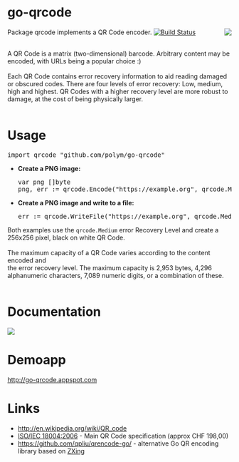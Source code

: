 # go-qrcode #

<img src='https://skip.org/img/nyancat-youtube-qr.png' align='right'>

Package qrcode implements a QR Code encoder. [![Build Status](https://travis-ci.org/polym/go-qrcode.svg?branch=master)](https://travis-ci.org/polym/go-qrcode) <br>

<br>
A QR Code is a matrix (two-dimensional) barcode. Arbitrary content may be encoded, with URLs being a popular choice :)<br>
<br>
Each QR Code contains error recovery information to aid reading damaged or obscured codes. There are four levels of error recovery: Low, medium, high and highest. QR Codes with a higher recovery level are more robust to damage, at the cost of being physically larger.<br>
<br>
<h1>Usage</h1>
<pre>import qrcode "github.com/polym/go-qrcode"
</pre>

<ul><li><b>Create a PNG image:</b><pre>var png []byte
png, err := qrcode.Encode("https://example.org", qrcode.Medium, 256)
</pre></li></ul>

<ul><li><b>Create a PNG image and write to a file:</b>
<pre>err := qrcode.WriteFile("https://example.org", qrcode.Medium, 256, "qr.png")
</pre></li></ul>

Both examples use the <code>qrcode.Medium</code> error Recovery Level and create a 256x256 pixel, black on white QR Code.<br>
<br>
The maximum capacity of a QR Code varies according to the content encoded and<br>
the error recovery level. The maximum capacity is 2,953 bytes, 4,296<br>
alphanumeric characters, 7,089 numeric digits, or a combination of these.<br>
<br>
<h1>Documentation</h1>

<a href='https://godoc.org/github.com/polym/go-qrcode'><img src='https://godoc.org/github.com/polym/go-qrcode?status.png' /></a>

<h1>Demoapp</h1>
<a href='http://go-qrcode.appspot.com'>http://go-qrcode.appspot.com</a>

<h1>Links</h1>

<ul><li><a href='http://en.wikipedia.org/wiki/QR_code'>http://en.wikipedia.org/wiki/QR_code</a>
</li><li><a href='http://www.iso.org/iso/catalogue_detail.htm?csnumber=43655'>ISO/IEC 18004:2006</a> - Main QR Code specification (approx CHF 198,00)<br>
</li><li><a href='https://github.com/qpliu/qrencode-go/'>https://github.com/qpliu/qrencode-go/</a> - alternative Go QR encoding library based on <a href='https://github.com/zxing/zxing'>ZXing</a>
